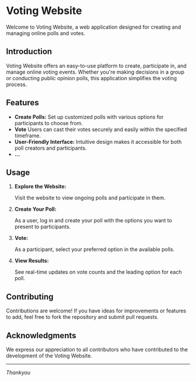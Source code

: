 # Voting Website

Welcome to Voting Website, a web application designed for creating and managing online polls and votes.

## Introduction

Voting Website offers an easy-to-use platform to create, participate in, and manage online voting events. Whether you're making decisions in a group or conducting public opinion polls, this application simplifies the voting process.

## Features

- **Create Polls:** Set up customized polls with various options for participants to choose from.
- **Vote** Users can cast their votes securely and easily within the specified timeframe.
- **User-Friendly Interface:** Intuitive design makes it accessible for both poll creators and participants.
- **...**

## Usage

1. **Explore the Website:**

   Visit the website to view ongoing polls and participate in them.

2. **Create Your Poll:**

   As a user, log in and create your poll with the options you want to present to participants.

3. **Vote:**

   As a participant, select your preferred option in the available polls.

4. **View Results:**

   See real-time updates on vote counts and the leading option for each poll.

## Contributing

Contributions are welcome! If you have ideas for improvements or features to add, feel free to fork the repository and submit pull requests.

## Acknowledgments

We express our appreciation to all contributors who have contributed to the development of the Voting Website.

---
*Thankyou*
